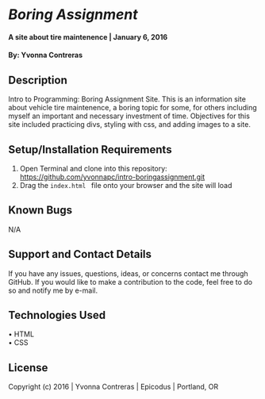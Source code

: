 # _Boring Assignment_

#### A site about tire maintenence   | January 6, 2016

#### By: Yvonna Contreras 

## Description

Intro to Programming: Boring Assignment Site. This is an information site about vehicle tire maintenence, a boring topic for some, for others including myself an important and necessary investment of time. Objectives for this site included practicing divs, styling with css, and adding images to a site.

## Setup/Installation Requirements

1. Open Terminal and clone into this repository: https://github.com/yvonnapc/intro-boringassignment.git
2. Drag the ```index.html ``` file onto your browser and the site will load

## Known Bugs

N/A

## Support and Contact Details

If you have any issues, questions, ideas, or concerns contact me through GitHub. If you would like to make a contribution to the code, feel free to do so and notify me by e-mail.

## Technologies Used

• HTML<br>
• CSS<br>

## License

Copyright (c) 2016  |  Yvonna Contreras  |  Epicodus  |  Portland, OR
